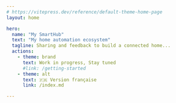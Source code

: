 ```yaml
---
# https://vitepress.dev/reference/default-theme-home-page
layout: home

hero:
  name: "My SmartHub"
  text: "My home automation ecosystem"
  tagline: Sharing and feedback to build a connected home...
  actions:
    - theme: brand
      text: Work in progress, Stay tuned
      #link: /getting-started
    - theme: alt
      text: 🇫🇷 Version française
      link: /index.md

---
```


